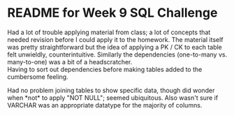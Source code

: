 # README for Week 9 SQL Challenge

<p> Had a lot of trouble applying material from class; a lot of concepts that needed revision before I could apply it to the homework. The material itself was pretty straightforward but the idea of applying a PK / CK to each table felt unwieldly, counterintuitive. Similarly the dependencies (one-to-many vs. many-to-one) was a bit of a headscratcher. <br> 
Having to sort out dependencies before making tables added to the cumbersome feeling. </p>

<p> Had no problem joining tables to show specific data, though did wonder when *not* to apply "NOT NULL"; seemed ubiquitous. Also wasn't sure if VARCHAR was an appropriate datatype for the majority of columns.</p>